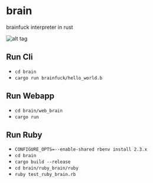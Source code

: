 # brain
brainfuck interpreter in rust

![alt tag](http://data.whicdn.com/images/57083921/large.jpg)

## Run Cli
- `cd brain`
- `cargo run brainfuck/hello_world.b`

## Run Webapp
- `cd brain/web_brain`
- `cargo run`

## Run Ruby
- `CONFIGURE_OPTS=--enable-shared rbenv install 2.3.x`
- `cd brain`
- `cargo build --release`
- `cd brain/ruby_brain/ruby`
- `ruby test_ruby_brain.rb`

